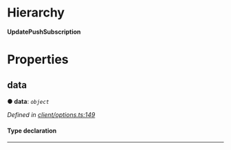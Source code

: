 

# Hierarchy

**UpdatePushSubscription**

# Properties

<a id="data"></a>

##  data

**● data**: *`object`*

*Defined in [client/options.ts:149](https://github.com/lagunehq/core/blob/dae58ab/src/client/options.ts#L149)*

#### Type declaration

___

